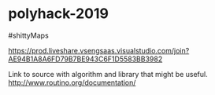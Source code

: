 # polyhack-2019

#shittyMaps

https://prod.liveshare.vsengsaas.visualstudio.com/join?AE94B1A8A6FD79B7BE943C6F1D5583BB3982

Link to source with algorithm and library that might be useful.
http://www.routino.org/documentation/
